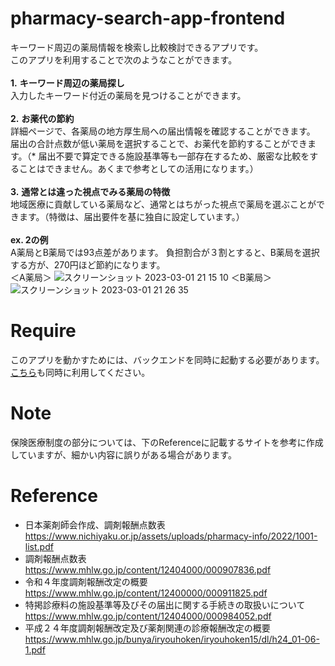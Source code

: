 # pharmacy-search-app-frontend

キーワード周辺の薬局情報を検索し比較検討できるアプリです。<br>
このアプリを利用することで次のようなことができます。<br>
<br>
**1.**  **キーワード周辺の薬局探し**  <br>
  入力したキーワード付近の薬局を見つけることができます。
<br>
<br>
**2.** **お薬代の節約**
<br>
詳細ページで、各薬局の地方厚生局への届出情報を確認することができます。
届出の合計点数が低い薬局を選択することで、お薬代を節約することができます。（* 届出不要で算定できる施設基準等も一部存在するため、厳密な比較をすることはできません。あくまで参考としての活用になります。）
<br>
<br>
**3.** **通常とは違った視点でみる薬局の特徴**
<br>
地域医療に貢献している薬局など、通常とはちがった視点で薬局を選ぶことができます。（特徴は、届出要件を基に独自に設定しています。）
<br>
<br>
**ex. 2の例**<br>
A薬局とB薬局では93点差があります。
負担割合が３割とすると、B薬局を選択する方が、270円ほど節約になります。
<br>
＜A薬局＞
![スクリーンショット 2023-03-01 21 15 10](https://user-images.githubusercontent.com/102279858/222136646-a5382c5c-2102-43e0-8a37-c696f55fdd58.png)
＜B薬局＞
![スクリーンショット 2023-03-01 21 26 35](https://user-images.githubusercontent.com/102279858/222139059-316c09e0-67ce-4622-893d-8dc5ae399f1d.png)

# Require

このアプリを動かすためには、バックエンドを同時に起動する必要があります。[こちら](https://github.com/amegumi3/pharmacy-search-app-backend)も同時に利用してください。

# Note
保険医療制度の部分については、下のReferenceに記載するサイトを参考に作成していますが、細かい内容に誤りがある場合があります。
<br>

# Reference

* 日本薬剤師会作成、調剤報酬点数表
https://www.nichiyaku.or.jp/assets/uploads/pharmacy-info/2022/1001-list.pdf
* 調剤報酬点数表
https://www.mhlw.go.jp/content/12404000/000907836.pdf
* 令和４年度調剤報酬改定の概要
https://www.mhlw.go.jp/content/12400000/000911825.pdf
* 特掲診療料の施設基準等及びその届出に関する手続きの取扱いについて
https://www.mhlw.go.jp/content/12404000/000984052.pdf
* 平成２４年度調剤報酬改定及び薬剤関連の診療報酬改定の概要
https://www.mhlw.go.jp/bunya/iryouhoken/iryouhoken15/dl/h24_01-06-1.pdf